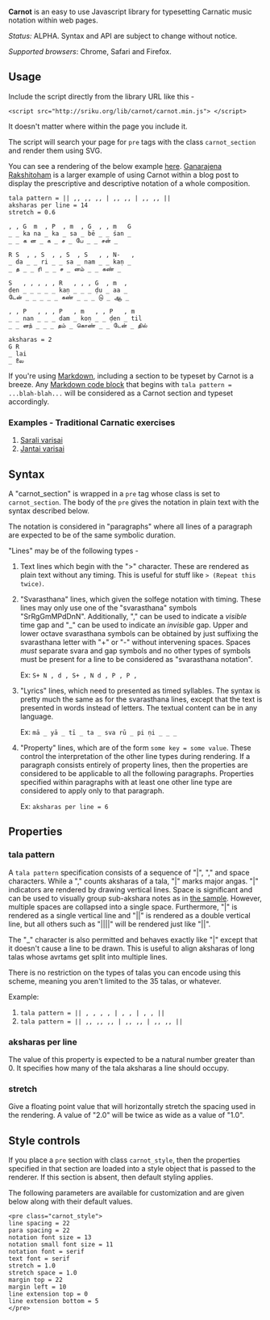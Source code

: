 **Carnot** is an easy to use Javascript library for typesetting 
Carnatic music notation within web pages.

*Status:* ALPHA. Syntax and API are subject to change without notice.

*Supported browsers*: Chrome, Safari and Firefox.

## Usage

Include the script directly from the library URL like this -

    <script src="http://sriku.org/lib/carnot/carnot.min.js"> </script>

It doesn't matter where within the page you include it.

The script will search your page for `pre` tags with the class `carnot_section`
and render them using SVG. 

You can see a rendering of the below example [here][sample]. 
[Ganarajena Rakshitoham][GR] is a larger example of using Carnot within 
a blog post to display the prescriptive and descriptive notation 
of a whole composition. 

    tala pattern = || ,, ,, ,, | ,, ,, | ,, ,, ||
    aksharas per line = 14
    stretch = 0.6
        
    , , G  m  , P  , m  , G  , , m   G
    _ _ ka na _ ka _ sa _ bē _ _ śan _
    _ _ க ன _ க _ ச _ பே _ _ சன் _

    R S  , , S  , , S  , S   , , N-   , 
    _ da _ _ ri _ _ sa _ nam _ _ kaṇ _
    _ த _ _ ரி _ _ ச _ னம் _ _ கண் _

    S   , , , , , R   , , , G  , m  , 
    ḍen _ _ _ _ _ kaṇ _ _ _ ḍu _ aa _
    டேன் _ _ _ _ _ கண் _ _ _ டு _ ஆ _

    , , P   , , , P   , m   , , P   , m
    _ _ nan _ _ _ dam _ koṇ _ _ ḍen _ til 
    _ _ னந் _ _ _ தம் _ கொண் _ _ டேன் _ தில்

    aksharas = 2
    G R
    _ lai
    _ லை
    

If you're using [Markdown], including a section to be typeset by
Carnot is a breeze. Any [Markdown code block][MCS] that begins
with `tala pattern = ...blah-blah...` will be considered as
a Carnot section and typeset accordingly.

### Examples - Traditional Carnatic exercises

1. [Sarali varisai](http://sriku.org/notations/jantaivarisai.html)
2. [Jantai varisai](http://sriku.org/notations/jantai.html)

[Markdown]: http://daringfireball.net/projects/markdown/
[GR]: http://sriku.org/blog/2013/07/09/notation-ganarajena-rakshitoham/
[MCS]: http://daringfireball.net/projects/markdown/syntax#precode

## Syntax

A "carnot_section" is wrapped in a `pre` tag whose class is set to `carnot_section`. The body of the `pre` gives the notation in plain text with the syntax described below.

The notation is considered in "paragraphs" where all lines of a paragraph 
are expected to be of the same symbolic duration.

"Lines" may be of the following types -

1. Text lines which begin with the ">" character. These are rendered as plain
   text without any timing. This is useful for stuff like `> (Repeat this twice)`.

2. "Svarasthana" lines, which given the solfege notation with timing. These
   lines may only use one of the "svarasthana" symbols "SrRgGmMPdDnN".
   Additionally, "," can be used to indicate a *visible* time gap and "_" can
   be used to indicate an *invisible* gap. Upper and lower octave svarasthana
   symbols can be obtained by just suffixing the svarasthana letter with "+" or
   "-" without intervening spaces. Spaces *must* separate svara and gap symbols
   and no other types of symbols must be present for a line to be considered as
   "svarasthana notation".
   
   Ex: `S+ N , d , S+ , N d , P , P ,`
   
3. "Lyrics" lines, which need to presented as timed syllables. The syntax is
   pretty much the same as for the svarasthana lines, except that the text is
   presented in words instead of letters. The textual content can be in any
   language.
   
   Ex: `mā _ yā _ tī _ ta _ sva rū _ pi ṇi _ _ _` 

4. "Property" lines, which are of the form `some key = some value`. These
   control the interpretation of the other line types during rendering. If a
   paragraph consists entirely of property lines, then the properties are
   considered to be applicable to all the following paragraphs. Properties
   specified within paragraphs with at least one other line type are considered
   to apply only to that paragraph.

   Ex: `aksharas per line = 6`
   
## Properties

### tala pattern

A `tala pattern` specification consists of a sequence of "|", "," and space
characters. While a "," counts aksharas of a tala, "|" marks major angas.  "|"
indicators are rendered by drawing vertical lines. Space is significant and can
be used to visually group sub-akshara notes as in [the sample][sample].
However, multiple spaces are collapsed into a single space. Furthermore, "|" is
rendered as a single vertical line and "||" is rendered as a double vertical
line, but all others such as "||||" will be rendered just like "||". 

The "_" character is also permitted and behaves exactly like "|" except that it
doesn't cause a line to be drawn. This is useful to align aksharas of long
talas whose avrtams get split into multiple lines.

There is no restriction on the types of talas you can encode using this scheme,
meaning you aren't limited to the 35 talas, or whatever.

Example: 

1. `tala pattern = || , , , , | , , | , , ||` 
2. `tala pattern = || ,, ,, ,, | ,, ,, | ,, ,, ||`

### aksharas per line

The value of this property is expected to be a natural number greater than 0.
It specifies how many of the tala aksharas a line should occupy. 

### stretch

Give a floating point value that will horizontally stretch the spacing used in
the rendering. A value of "2.0" will be twice as wide as a value of "1.0".

[sample]: http://sriku.org/notations/sample.html


## Style controls

If you place a `pre` section with class `carnot_style`, then the properties
specified in that section are loaded into a style object that is passed to the
renderer. If this section is absent, then default styling applies.

The following parameters are available for customization and are given below
along with their default values.

    <pre class="carnot_style">
    line spacing = 22
    para spacing = 22
    notation font size = 13
    notation small font size = 11
    notation font = serif
    text font = serif
    stretch = 1.0
    stretch space = 1.0
    margin top = 22
    margin left = 10
    line extension top = 0
    line extension bottom = 5
    </pre>



